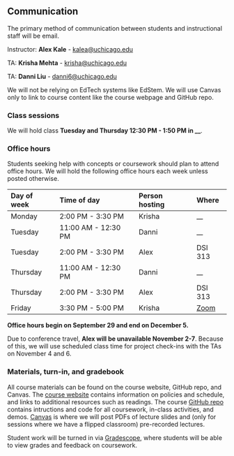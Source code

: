 
## Communication

The primary method of communication between students and instructional staff will be email.

Instructor: **Alex Kale** - kalea@uchicago.edu

TA: **Krisha Mehta** - krisha@uchicago.edu

TA: **Danni Liu** - danni6@uchicago.edu

We will not be relying on EdTech systems like EdStem. We will use Canvas only to link to course content like the course webpage and GitHub repo.

### Class sessions

We will hold class **Tuesday and Thursday 12:30 PM - 1:50 PM in __**.

### Office hours

Students seeking help with concepts or coursework should plan to attend office hours. We will hold the following office hours each week unless posted otherwise.

| Day of week | Time of day         | Person hosting | Where   |
| :---------- | :-----------------  | :------------- | :------ |
| Monday      |  2:00 PM -  3:30 PM | Krisha         | __      |
| Tuesday     | 11:00 AM - 12:30 PM | Danni          | __      |
| Tuesday     |  2:00 PM -  3:30 PM | Alex           | DSI 313 |
| Thursday    | 11:00 AM - 12:30 PM | Danni          | __      |
| Thursday    |  2:00 PM -  3:30 PM | Alex           | DSI 313 |
| Friday      |  3:30 PM -  5:00 PM | Krisha         | [Zoom](__) |

**Office hours begin on September 29 and end on December 5.**

Due to conference travel, **Alex will be unavailable November 2-7**. Because of this, we will use scheduled class time for project check-ins with the TAs on November 4 and 6.

### Materials, turn-in, and gradebook

All course materials can be found on the course website, GitHub repo, and Canvas. The [course website](__) contains information on policies and schedule, and links to additional resources such as readings. The course [GitHub repo](__) contains intructions and code for all coursework, in-class activities, and demos. [Canvas](__) is where we will post PDFs of lecture slides and (only for sessions where we have a flipped classroom) pre-recorded lectures.

Student work will be turned in via [Gradescope](__), where students will be able to view grades and feedback on coursework.